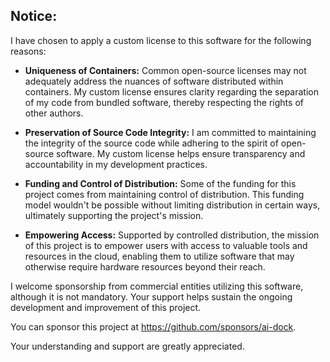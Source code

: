 ## Notice:

I have chosen to apply a custom license to this software for the following reasons:

- **Uniqueness of Containers:** Common open-source licenses may not adequately address the nuances of software distributed within containers. My custom license ensures clarity regarding the separation of my code from bundled software, thereby respecting the rights of other authors.

- **Preservation of Source Code Integrity:** I am committed to maintaining the integrity of the source code while adhering to the spirit of open-source software. My custom license helps ensure transparency and accountability in my development practices.

- **Funding and Control of Distribution:** Some of the funding for this project comes from maintaining control of distribution. This funding model wouldn't be possible without limiting distribution in certain ways, ultimately supporting the project's mission.

- **Empowering Access:** Supported by controlled distribution, the mission of this project is to empower users with access to valuable tools and resources in the cloud, enabling them to utilize software that may otherwise require hardware resources beyond their reach.

I welcome sponsorship from commercial entities utilizing this software, although it is not mandatory. Your support helps sustain the ongoing development and improvement of this project.

You can sponsor this project at https://github.com/sponsors/ai-dock.

Your understanding and support are greatly appreciated.